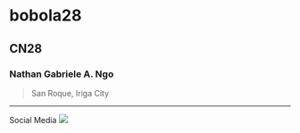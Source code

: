 # bobola28
## CN28
### **Nathan Gabriele A. Ngo**
>San Roque, Iriga City
---
Social Media
![](https://www.peakpx.com/en/search?q=pokemon+pikachu+digital)

